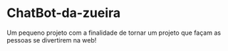 # ChatBot-da-zueira
Um pequeno projeto com a finalidade de tornar um projeto que façam as pessoas se divertirem na web!
